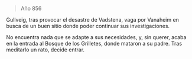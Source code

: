 > Año 856

Gullveig, tras provocar el desastre de Vadstena, vaga por Vanaheim en busca de un buen sitio donde poder continuar sus investigaciones.

No encuentra nada que se adapte a sus necesidades, y, sin querer, acaba en la entrada al Bosque de los Grilletes, donde mataron a su padre. Tras meditarlo un rato, decide entrar.